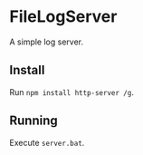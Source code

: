 # FileLogServer
A simple log server.

## Install
Run ```npm install http-server /g```.

## Running
Execute ```server.bat```.
